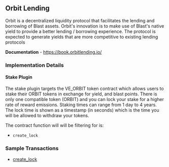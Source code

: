 ## Orbit Lending

Orbit is a decentralized liquidity protocol that facilitates the lending and borrowing of Blast assets. Orbit's innovation is to make use of Blast's native yield to provide a better lending / borrowing experience. The protocol is expected to generate yields that are more competitive to existing lending protocols

**Documentation** - https://book.orbitlending.io/

### Implementation Details

#### Stake Plugin

The stake plugin targets the VE_ORBIT token contract which allows users to stake their ORBIT tokens in exchange for yield, and blast points. There is only one compatible token (ORBIT) and you can lock your stake for a higher rate of reward emissions. Staking times can range from 1 day to 4 years. The lock time is shown as a timestamp (in seconds) which is the time you will be allowed to withdraw your tokens.

The contract function will will be filtering for is:

- `create_lock`


### Sample Transactions

- [create_lock](https://blastscan.io/tx/0x9e4dadb4b8be32aa979367940a0316a0270aea5988853d26124568ac0a092fd8)
